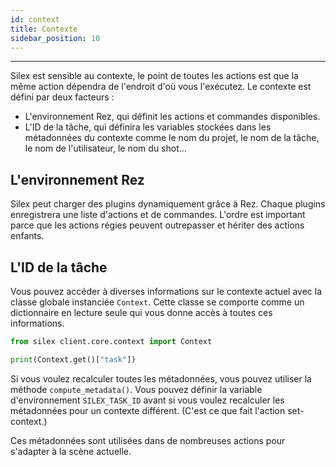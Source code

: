 ```yaml
---
id: context
title: Contexte
sidebar_position: 10
---
```

---

Silex est sensible au contexte, le point de toutes les actions est que la même action dépendra de l'endroit d'où vous l'exécutez. Le contexte est défini par deux facteurs :

- L'environnement Rez, qui définit les actions et commandes disponibles.
- L'ID de la tâche, qui définira les variables stockées dans les métadonnées du contexte comme le nom du projet, le nom de la tâche, le nom de l'utilisateur, le nom du shot...

## L'environnement Rez

Silex peut charger des plugins dynamiquement grâce à Rez. Chaque plugins enregistrera une liste d'actions et de commandes. L'ordre est important parce que les actions régies peuvent outrepasser et hériter des actions enfants.

## L'ID de la tâche

Vous pouvez accéder à diverses informations sur le contexte actuel avec la classe globale instanciée `Context`. Cette classe se comporte comme un dictionnaire en lecture seule qui vous donne accès à toutes ces informations.

```python
from silex client.core.context import Context

print(Context.get()["task"])
```

Si vous voulez recalculer toutes les métadonnées, vous pouvez utiliser la méthode `compute_metadata()`. Vous pouvez définir la variable d'environnement `SILEX_TASK_ID` avant si vous voulez recalculer les métadonnées pour un contexte différent. (C'est ce que fait l'action set-context.)

Ces métadonnées sont utilisées dans de nombreuses actions pour s'adapter à la scène actuelle.

